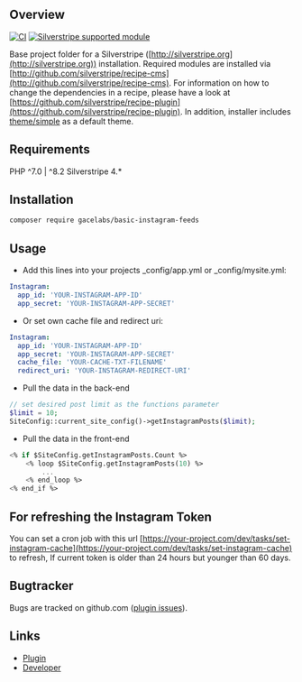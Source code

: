 ## Overview

[![CI](https://github.com/silverstripe/silverstripe-installer/actions/workflows/ci.yml/badge.svg)](https://github.com/silverstripe/silverstripe-installer/actions/workflows/ci.yml)
[![Silverstripe supported module](https://img.shields.io/badge/silverstripe-supported-0071C4.svg)](https://www.silverstripe.org/software/addons/silverstripe-commercially-supported-module-list/)

Base project folder for a Silverstripe ([http://silverstripe.org](http://silverstripe.org)) installation. Required modules are installed via [http://github.com/silverstripe/recipe-cms](http://github.com/silverstripe/recipe-cms). For information on how to change the dependencies in a recipe, please have a look at [https://github.com/silverstripe/recipe-plugin](https://github.com/silverstripe/recipe-plugin). In addition, installer includes [theme/simple](https://github.com/silverstripe-themes/silverstripe-simple) as a default theme.

## Requirements
PHP ^7.0 | ^8.2
Silverstripe 4.*

## Installation

```sh
composer require gacelabs/basic-instagram-feeds
```

## Usage

* Add this lines into your projects _config/app.yml or _config/mysite.yml:
```yml
Instagram:
  app_id: 'YOUR-INSTAGRAM-APP-ID'
  app_secret: 'YOUR-INSTAGRAM-APP-SECRET'
```
* Or set own cache file and redirect uri:
```yml
Instagram:
  app_id: 'YOUR-INSTAGRAM-APP-ID'
  app_secret: 'YOUR-INSTAGRAM-APP-SECRET'
  cache_file: 'YOUR-CACHE-TXT-FILENAME'
  redirect_uri: 'YOUR-INSTAGRAM-REDIRECT-URI'
```
* Pull the data in the back-end 
```php
// set desired post limit as the functions parameter
$limit = 10;
SiteConfig::current_site_config()->getInstagramPosts($limit);
```
* Pull the data in the front-end 
```ss
<% if $SiteConfig.getInstagramPosts.Count %>
	<% loop $SiteConfig.getInstagramPosts(10) %>
		...
	<% end_loop %>
<% end_if %>
```

## For refreshing the Instagram Token

You can set a cron job with this url [https://your-project.com/dev/tasks/set-instagram-cache](https://your-project.com/dev/tasks/set-instagram-cache) to refresh, 
If current token is older than 24 hours but younger than 60 days.

## Bugtracker

Bugs are tracked on github.com ([plugin issues](https://github.com/gacelabs/basic-instagram-feeds/issues)).

## Links

 * [Plugin](https://github.com/gacelabs/basic-instagram-feeds)
 * [Developer](https://github.com/gacelabs)

